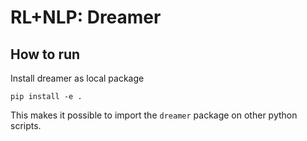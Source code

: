 # RL+NLP: Dreamer

## How to run

Install dreamer as local package

```
pip install -e .
```

This makes it possible to import the `dreamer` package on other python scripts.